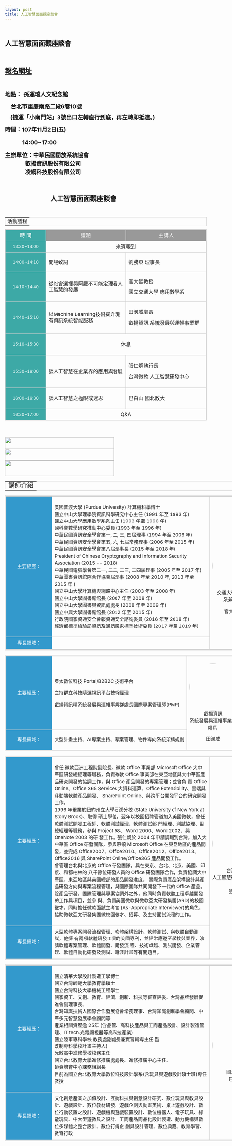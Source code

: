 ```yaml
---
layout: post
title: 人工智慧面面觀座談會
---
```

<p>&nbsp;</p> <h3><font face="微軟正黑體, sans-serif"><span style="font-size: 21.3333px">人工智慧面面觀座談會</span></font></h3> <p>&nbsp;</p> 
<!--more-->
<h3><font face="微軟正黑體, sans-serif"><span style="font-size: 21.3333px"><a href="107AI.php" target="_blank">報名網址</a></span></font></h3> <p style="text-align: center">     <br /> </p> <p><strong style="font-size: 18px">地點：</strong><span style="font-size: 18px">&nbsp;</span><span style="font-size: 18px"><strong>孫運璿人文紀念館</strong></span></p> <p><span style="font-size: 18px"><strong><span style="white-space: pre">	</span>&nbsp;</strong>     </span><span style="font-size: 18px"><strong>台北市重慶南路二段6巷10號</strong></span></p> <p><span style="line-height: 20px"><span style="font-size: 18px; font-weight: bold; white-space: pre">	</span>&nbsp;<span style="font-size: 18px"><strong>(捷運「小南門站」3號出口左轉直行到底，再左轉即抵達。)</strong></span></span>&nbsp;</p> <p><span style="font-size: 18px"><strong style="line-height: 27px">時間：107年11月2日(五)</strong></span></p> <p><span style="font-size: 18px"><strong style="line-height: 27px; padding: 0px 0px 0px 55px">14:00~17:00</strong></span></p><p><strong style="font-size: 18px; line-height: 27px">主辦單位：中華民國開放系統協會<br />&nbsp; &nbsp; &nbsp; &nbsp; &nbsp; &nbsp; &nbsp; &nbsp;<strong style="line-height: 27px"><strong style="line-height: 27px">叡揚資訊股份有限公司</strong></strong><br /><strong style="line-height: 27px"><strong style="line-height: 27px">&nbsp; &nbsp; &nbsp; &nbsp; &nbsp; &nbsp; &nbsp; &nbsp;</strong><strong style="line-height: 27px"><strong style="line-height: 27px">凌網科技股份有限公司</strong></strong></strong></strong></p><p>&nbsp;</p> <h3 style="text-align: center"><font face="微軟正黑體, sans-serif"><span style="font-size: 21.3333px">人工智慧面面觀座談會</span></font></h3> <p>&nbsp;</p> <table border="0" style="border: 1px solid #cccccc; border-collapse: collapse; line-height: 19.5px; font-size: 13px; margin: 0px auto 10px; width: 650px">     <tbody>         <tr>             <td style="text-align: center"> <span style="font-size: 16px">活動議程</span></td>         </tr>     </tbody> </table> <table border="0" style="border: 1px solid #cccccc; border-collapse: collapse; line-height: 19.5px; font-size: 13px; margin: 0px auto 10px; width: 650px">     <tbody>         <tr>             <th width="20%" style="border: 1px solid #cccccc; text-align: center; padding: 8px; font-weight: normal; color: #ffffff; background: none 0% 0% repeat scroll #3da9a6" scope="row"> <span style="font-size: 16px">時 間</span></th>             <td width="40%" style="border: 1px solid #cccccc; padding: 8px; vertical-align: top; text-align: center" bgcolor="#999"> <span style="color: #ffffff; letter-spacing: 0.05em; font-size: 16px">議題</span></td>             <td width="40%" style="border: 1px solid #cccccc; padding: 8px; vertical-align: top; text-align: center" bgcolor="#999"> <span style="color: #ffffff; letter-spacing: 0.05em; font-size: 16px">主講人</span></td>         </tr>         <tr>             <th style="border: 1px solid #cccccc; text-align: center; padding: 8px; font-weight: normal; color: #ffffff; background: none 0% 0% repeat scroll #3da9a6" scope="row"> 13:30~14:00</th>             <td colspan="2" style="border: 1px solid #cccccc; padding: 8px; font-size: 16px; text-align: center"> 來賓報到</td>         </tr>         <tr>             <th style="border: 1px solid #cccccc; text-align: center; padding: 8px; font-weight: normal; color: #ffffff; background: none 0% 0% repeat scroll #3da9a6" scope="row"> 14:00~14:10</th>             <td style="border: 1px solid #cccccc; padding: 8px">                 <p> <span style="font-size: 16px">開場致詞</span></p>             </td>             <td style="border: 1px solid #cccccc; padding: 8px">                 <p> <span style="font-size: 16px">劉勝東 理事長<br /></span></p>             </td>         </tr>         <tr>             <th style="border: 1px solid #cccccc; text-align: center; padding: 8px; font-weight: normal; color: #ffffff; background: none 0% 0% repeat scroll #3da9a6" scope="row"> 14:10~14:40</th>             <td style="border: 1px solid #cccccc; padding: 8px; font-size: 16px">                 <p>從社會選擇與阿羅不可能定理看人工智慧的發展</p>             </td>             <td style="border: 1px solid #cccccc; padding: 8px">                 <p><span style="font-size: 16px">官大智教授</span></p>                 <p><span style="font-size: 16px">國立交通大學 應用數學系</span></p>             </td>         </tr>         <tr>             <th style="border: 1px solid #cccccc; text-align: center; padding: 8px; font-weight: normal; color: #ffffff; background: none 0% 0% repeat scroll #3da9a6" scope="row"> 14:40~15:10</th>             <td style="border: 1px solid #cccccc; padding: 8px; font-size: 16px">                 <p><span style="font-size: 16px">以Machine Learning技術提升現有資訊系統智能服務</span></p>             </td>             <td style="border: 1px solid #cccccc; padding: 8px; font-size: 16px">                 <p><span style="font-size: 16px">田漢威處長</span></p>                 <p><span style="font-size: 16px">叡揚資訊&nbsp;系統發展與運帷事業群</span></p>             </td>         </tr>         <tr>             <th style="border: 1px solid #cccccc; text-align: center; padding: 8px; font-weight: normal; color: #ffffff; background: none 0% 0% repeat scroll #3da9a6" scope="row"> 15:10~15:30</th>             <td colspan="2" style="border: 1px solid #cccccc; padding: 8px; text-align: center; font-size: 16px">                 <p><span style="font-family: 新細明體, serif; font-size: 16px">休息</span></p>             </td>         </tr>         <tr>             <th style="border: 1px solid #cccccc; text-align: center; padding: 8px; font-weight: normal; color: #ffffff; background: none 0% 0% repeat scroll #3da9a6" scope="row"> 15:30~16:00</th>             <td style="border: 1px solid #cccccc; padding: 8px; font-size: 16px">                 <p><span style="font-family: 新細明體, serif; font-size: 16px">談人工智慧在企業界的應用與發展</span></p>             </td>             <td style="border: 1px solid #cccccc; padding: 8px; font-size: 16px">                 <p><span style="font-size: 16px">張仁炯執行長</span></p>                 <p><span style="font-size: 16px">台灣微軟 人工智慧研發中心</span></p>             </td>         </tr>         <tr>             <th style="border: 1px solid #cccccc; text-align: center; padding: 8px; font-weight: normal; color: #ffffff; background: none 0% 0% repeat scroll #3da9a6" scope="row"> 16:00~16:30</th>             <td style="border: 1px solid #cccccc; padding: 8px; font-size: 16px">                 <p><span style="font-size: 16px">談人工智慧之極限或迷思</span></p>             </td>             <td style="border: 1px solid #cccccc; padding: 8px; font-size: 16px">                 <p><span style="font-size: 16px">巴白山 國北教大</span></p>             </td>         </tr>         <tr>             <th style="border: 1px solid #cccccc; text-align: center; padding: 8px; font-weight: normal; color: #ffffff; background: none 0% 0% repeat scroll #3da9a6" scope="row"> 16:30~17:00</th>             <td colspan="2" style="border: 1px solid #cccccc; padding: 8px; text-align: center"> <span style="font-size: 16px">Q&amp;A</span></td>         </tr>     </tbody> </table> <p>&nbsp;</p>  <h3> 	<img style="font-size: 12px; width: 350px; height: 37px" src="/limesurvey/upload/surveys/535896/images/COSAlogo.gif" alt="" /> <img style="font-size: 12px; width: 350px; height: 37px" src="/images/107smallforum/gss_logo.png" alt="" />  <img style="font-size: 12px; width: 350px; height: 50px" src="/images/107smallforum/hyweb_logo.png" alt="" /></h3>  <table border="0" style="border: 1px solid #cccccc; border-collapse: collapse; line-height: 19.5px; font-size: 13px; margin: 0px auto 10px; width: 830px">     <tbody>         <tr>             <td style="text-align: center; font-size: 20px"> 講師介紹</td>         </tr>     </tbody> </table> <table border="0" width="830px" style="border: 3px double #cccccc; border-collapse: collapse; line-height: 22.5px; font-size: 15px; margin: 15px auto; width: 830px">     <tbody>         <tr>             <th style="border: 1px solid #cccccc; text-align: center; padding: 8px; font-weight: normal; color: #ffffff; width: 130px; background: none 0% 0% repeat scroll #3399cc"> 主要經歷：</th>             <td style="border: 1px solid #cccccc; padding: 8px; font-size: 1em">                 <p>美國普渡大學 (Purdue University) 計算機科學博士 <br /> 國立中山大學理學院資訊科學研究中心主任 (1991 年至 1993 年) <br /> 國立中山大學應用數學系系主任 (1993 年至 1996 年) <br /> 國科會數學研究推動中心委員 (1993 年至 1996 年) <br /> 中華民國資訊安全學會第一, 二, 三, 四屆理事 (1994 年至 2006 年) <br /> 中華民國資訊安全學會第五, 六, 七屆常務理事 (2006 年至 2015 年) <br /> 中華民國資訊安全學會第八屆理事長 (2015 年至 2018 年) <br /> President of Chinese Cryptography and Information Security Association (2015 -- 2018) <br /> 中華民國電腦學會第二一, 二二, 二三, 二四屆理事 (2005 年至 2017 年) 中華圖書資訊館際合作協會屆理事 (2008 年至 2010 年, 2013 年至 2015 年 ) <br /> 國立中山大學計算機與網路中心主任 (2003 年至 2008 年) <br /> 國立中山大學圖書館館長 (2007 年至 2008 年) <br /> 國立中山大學圖書與資訊處處長 (2008 年至 2009 年) <br /> 國立中興大學圖書館館長 (2012 年至 2015 年) <br /> 行政院國家資通安全會報資通安全諮詢委員 (2016 年至 2018 年) <br /> 經濟部標準檢驗局資訊及通訊國家標準技術委員 (2017 年至 2019 年)  <br /></p>             </td>             <td rowspan="3" style="border: 1px solid #cccccc; padding: 8px; vertical-align: middle; text-align: center; width: 147px"><p>&nbsp;</p><p> <img style="border-radius: 50%" class="CToWUd" src="images/107smallforum/1.jpg" alt="" width="150" height="150" />                 <br /> 交通大學應用數學<br /><span style="font-size: 1em">系兼任教授&nbsp;</span></p><p> 官大智教授</p></td>         </tr>         <tr>             <th style="border: 1px solid #cccccc; text-align: center; padding: 8px; font-weight: normal; color: #ffffff; background: none 0% 0% repeat scroll #3399cc"> 專長領域：</th>             <td style="border: 1px solid #cccccc; padding: 8px">&nbsp;</td>         </tr>     </tbody> </table> <table border="0" width="830px" style="border: 3px double #cccccc; border-collapse: collapse; line-height: 22.5px; font-size: 15px; margin: 15px auto; width: 830px">     <tbody>         <tr>             <th style="border: 1px solid #cccccc; text-align: center; padding: 8px; font-weight: normal; color: #ffffff; width: 130px; background: none 0% 0% repeat scroll #3399cc"> 主要經歷：</th>             <td style="border: 1px solid #cccccc; padding: 8px">                 <p><span style="font-size: 1em">亞太數位科技</span><span style="font-size: 1em"> Portal/B2B2C </span><span style="font-size: 1em">技術平台</span></p><p><span style="font-size: 1em">主持群立科技隨選視訊平台技術經理</span></p><p><span style="font-size: 1em">叡揚資訊精系統發展與運帷事業群處長國際專案管理師</span><span style="font-size: 1em">(PMP)</span>&nbsp;</p>             </td>             <td rowspan="3" style="border: 1px solid #cccccc; padding: 8px; vertical-align: middle; text-align: center; width: 147px"><p> <img style="border-radius: 50%" class="CToWUd" src="images/107smallforum/2.jpg" alt="" width="150" height="150" />                 <br /> 叡揚資訊<br /><span style="font-size: 1em">系統發展與運帷事業群處長&nbsp;</span></p><p> 田漢威</p></td>         </tr>         <tr>             <th style="border: 1px solid #cccccc; text-align: center; padding: 8px; font-weight: normal; color: #ffffff; background: none 0% 0% repeat scroll #3399cc"> 專長領域：</th>             <td style="border: 1px solid #cccccc; padding: 8px">大型計畫主持、<span>AI</span>專案主持、專案管理、物件導向系統架構規劃</td>         </tr>     </tbody> </table> <table border="0" width="830px" style="border: 3px double #cccccc; border-collapse: collapse; line-height: 22.5px; font-size: 15px; margin: 15px auto; width: 830px">     <tbody>         <tr>             <th style="border: 1px solid #cccccc; text-align: center; padding: 8px; font-weight: normal; color: #ffffff; width: 130px; background: none 0% 0% repeat scroll #3399cc"> 主要經歷：</th>             <td style="border: 1px solid #cccccc; padding: 8px">                 <p>曾任 微軟亞洲工程院副院長、微軟 Office 事業部 Microsoft Office 大中華區研發總經理等職務，負責微軟 Office 事業部在東亞地區與大中華區產品研究開發的協調工作，與 Office 產品開發的專案管理；並曾負 責 Office Online、Office 365 Services 大資料運算、Office Extensibility、雲端與移動端軟體產品開發、 SharePoint Online、與跨平台開發平台的研究開發工作。  <br />   1996 年畢業於紐約州立大學石溪分校 (State University of New York at Stony Brook)、取得 碩士學位，翌年以校園招聘管道加入美國微軟，曾任軟體測試開發工程師、軟體測試經理、軟體測試部 門經理、測試協理、副總經理等職務，參與 Project 98、 Word 2000、Word 2002、與 OneNote 2003 的研 發工作。張仁炯於 2004 年申請調職到台灣，加入大中華區 Office 研發團隊，參與帶領 Microsoft Office 在東亞地區的產品開發，並完成 Office2007、Office2010、Office2012、Office2013、Office2016 與 SharePoint Online/Office365 產品開發工作。   <br />   曾管理台北與北京的 Office 研發團隊，與在東京、台北、北京、美國、印度、和都柏林的 八千餘位研發人員的 Office 研發團隊合作，負責協調大中華區、東亞地區與美國總部的產品開發進度， 實際負責產品架構設計與產品研發方向與專案流程管理，與國際團隊共同開發下一代的 Office 產品。 除產品研發，團隊管理與專案協調外之外，他同時負責軟體工程卓越開發的工作與項目，並參 與、負責美國微軟與微軟亞太研發集團(ARD)的校園徵才，同時擔任微軟面試主考官 (As-Appropriate Interviewer)的角色，協助微軟亞太研發集團做校園徵才、招募、及主持面試流程的工作。   <br /></p>             </td>             <td rowspan="3" style="border: 1px solid #cccccc; padding: 8px; vertical-align: middle; text-align: center; width: 147px"> <img style="border-radius: 50%" class="CToWUd" src="images/107smallforum/3.jpg" alt="" width="150" height="150" />                 <br /> 台灣微軟<br />人工智慧研發中心執行長                 <br /> 張仁炯</td>         </tr>         <tr>             <th style="border: 1px solid #cccccc; text-align: center; padding: 8px; font-weight: normal; color: #ffffff; background: none 0% 0% repeat scroll #3399cc"> 專長領域：</th>             <td style="border: 1px solid #cccccc; padding: 8px">大型軟體專案開發流程管理、軟體架構設計、軟體測試、與軟體自動測試，他擁 有兩項軟體研發工具的美國專利，並經常應邀至學校與業界，演講軟體專案管理、軟體開發、開發流 程、技術卓越、測試開發、企業管理、軟體自動化研發及測試、職涯計畫等有關題目。 </td>         </tr>     </tbody> </table> <table border="0" width="830px" style="border: 3px double #cccccc; border-collapse: collapse; line-height: 22.5px; font-size: 15px; margin: 15px auto; width: 830px">     <tbody>         <tr>             <th style="border: 1px solid #cccccc; text-align: center; padding: 8px; font-weight: normal; color: #ffffff; width: 130px; background: none 0% 0% repeat scroll #3399cc"> 主要經歷：</th>             <td style="border: 1px solid #cccccc; padding: 8px">                 <p>國立清華大學設計製造工學博士 <br /> 國立台灣師範大學教育學碩士 <br /> 國立台灣科技大學機械工程學士  <br /> 國家資工、文創、教育、經濟、創新、科技等審查評委、台灣品牌發展促進會副理事長、 <br /> 台灣知識技術人國際合作發展協會常務理事、台灣知識創新學會顧問、中華多元智慧發展學會顧問等 <br /> 產業相關資歷逾 25年 (含品管、高科技產品與工商產品設計、設計製造管理、IT tech.光電顯視器等高科技產業) <br /> 國立陸軍專科學校 教務處副處長兼實習輔導主任 暨<br />改制專科學校計畫主持人) <br /> 光啟高中進修學校校務主任 <br /> 國立台北教育大學進修推廣處處長、進修推廣中心主任、<br />師資培育中心課務組組長 <br /> 目前為國立台北教育大學數位科技設計學系(含玩具與遊戲設計碩士班)專任教授 <br /></p>             </td>             <td rowspan="3" style="border: 1px solid #cccccc; padding: 8px; vertical-align: middle; text-align: center; width: 147px"> <img style="border-radius: 50%" class="CToWUd" src="images/107smallforum/4.jpg" alt="" width="150" height="150" />                 <br /> 國北教大                 <br /> 巴白山</td>         </tr>         <tr>             <th style="border: 1px solid #cccccc; text-align: center; padding: 8px; font-weight: normal; color: #ffffff; background: none 0% 0% repeat scroll #3399cc"> 專長領域：</th>             <td style="border: 1px solid #cccccc; padding: 8px">文化創意產業之加值設計、互動科技與創意設計研究、數位玩具與教具設計、遊戲設計、數位教材研發、遊戲企劃與動畫美術、桌上遊戲設計、數位行動裝置之設計、遊戲機與遊戲裝置設計、數位機器人、電子玩具、綠能玩具、中大型遊教具之設計、工商產品商品化設計製造、動力機構與數位多媒體之整合設計、數位行銷企 劃與設計管理、數位典藏、教育學習、教育行政</td>         </tr>     </tbody> </table> <h3><br /></h3>